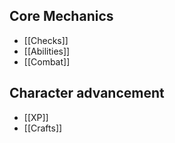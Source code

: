 ## Core Mechanics
- [[Checks]]
- [[Abilities]]
- [[Combat]]

## Character advancement
- [[XP]]
- [[Crafts]]
